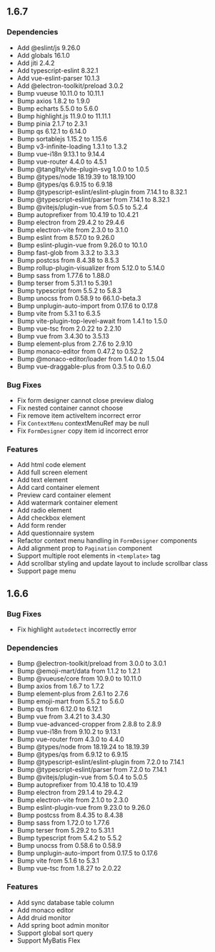 ## 1.6.7

### Dependencies

 * Add @eslint/js 9.26.0
 * Add globals 16.1.0
 * Add jiti 2.4.2
 * Add typescript-eslint 8.32.1
 * Add vue-eslint-parser 10.1.3
 * Add @electron-toolkit/preload 3.0.2
 * Bump vueuse 10.11.0 to 10.11.1
 * Bump axios 1.8.2 to 1.9.0
 * Bump echarts 5.5.0 to 5.6.0
 * Bump highlight.js 11.9.0 to 11.11.1
 * Bump pinia 2.1.7 to 2.3.1
 * Bump qs 6.12.1 to 6.14.0
 * Bump sortablejs 1.15.2 to 1.15.6
 * Bump v3-infinite-loading 1.3.1 to 1.3.2
 * Bump vue-i18n 9.13.1 to 9.14.4
 * Bump vue-router 4.4.0 to 4.5.1
 * Bump @tangllty/vite-plugin-svg 1.0.0 to 1.0.5
 * Bump @types/node 18.19.39 to 18.19.100
 * Bump @types/qs 6.9.15 to 6.9.18
 * Bump @typescript-eslint/eslint-plugin from 7.14.1 to 8.32.1
 * Bump @typescript-eslint/parser from 7.14.1 to 8.32.1
 * Bump @vitejs/plugin-vue from 5.0.5 to 5.2.4
 * Bump autoprefixer from 10.4.19 to 10.4.21
 * Bump electron from 29.4.2 to 29.4.6
 * Bump electron-vite from 2.3.0 to 3.1.0
 * Bump eslint from 8.57.0 to 9.26.0
 * Bump eslint-plugin-vue from 9.26.0 to 10.1.0
 * Bump fast-glob from 3.3.2 to 3.3.3
 * Bump postcss from 8.4.38 to 8.5.3
 * Bump rollup-plugin-visualizer from 5.12.0 to 5.14.0
 * Bump sass from 1.77.6 to 1.88.0
 * Bump terser from 5.31.1 to 5.39.1
 * Bump typescript from 5.5.2 to 5.8.3
 * Bump unocss from 0.58.9 to 66.1.0-beta.3
 * Bump unplugin-auto-import from 0.17.6 to 0.17.8
 * Bump vite from 5.3.1 to 6.3.5
 * Bump vite-plugin-top-level-await from 1.4.1 to 1.5.0
 * Bump vue-tsc from 2.0.22 to 2.2.10
 * Bump vue from 3.4.30 to 3.5.13
 * Bump element-plus from 2.7.6 to 2.9.10
 * Bump monaco-editor from 0.47.2 to 0.52.2
 * Bump @monaco-editor/loader from 1.4.0 to 1.5.04
 * Bump vue-draggable-plus from 0.3.5 to 0.6.0

### Bug Fixes

 * Fix form designer cannot close preview dialog
 * Fix nested container cannot choose
 * Fix remove item activeItem incorrect error
 * Fix `ContextMenu` contextMenuRef may be null
 * Fix `FormDesigner` copy item id incorrect error

### Features
 * Add html code element
 * Add full screen element
 * Add text element
 * Add card container element
 * Preview card container element
 * Add watermark container element
 * Add radio element
 * Add checkbox element
 * Add form render
 * Add questionnaire system
 * Refactor context menu handling in `FormDesigner` components
 * Add alignment prop to `Pagination` component
 * Support multiple root elements in `<template>` tag
 * Add scrollbar styling and update layout to include scrollbar class
 * Support page menu

## 1.6.6

### Bug Fixes

 * Fix highlight `autodetect` incorrectly error

### Dependencies

 * Bump @electron-toolkit/preload from 3.0.0 to 3.0.1
 * Bump @emoji-mart/data from 1.1.2 to 1.2.1
 * Bump @vueuse/core from 10.9.0 to 10.11.0
 * Bump axios from 1.6.7 to 1.7.2
 * Bump element-plus from 2.6.1 to 2.7.6
 * Bump emoji-mart from 5.5.2 to 5.6.0
 * Bump qs from 6.12.0 to 6.12.1
 * Bump vue from 3.4.21 to 3.4.30
 * Bump vue-advanced-cropper from 2.8.8 to 2.8.9
 * Bump vue-i18n from 9.10.2 to 9.13.1
 * Bump vue-router from 4.3.0 to 4.4.0
 * Bump @types/node from 18.19.24 to 18.19.39
 * Bump @types/qs from 6.9.12 to 6.9.15
 * Bump @typescript-eslint/eslint-plugin from 7.2.0 to 7.14.1
 * Bump @typescript-eslint/parser from 7.2.0 to 7.14.1
 * Bump @vitejs/plugin-vue from 5.0.4 to 5.0.5
 * Bump autoprefixer from 10.4.18 to 10.4.19
 * Bump electron from 29.1.4 to 29.4.2
 * Bump electron-vite from 2.1.0 to 2.3.0
 * Bump eslint-plugin-vue from 9.23.0 to 9.26.0
 * Bump postcss from 8.4.35 to 8.4.38
 * Bump sass from 1.72.0 to 1.77.6
 * Bump terser from 5.29.2 to 5.31.1
 * Bump typescript from 5.4.2 to 5.5.2
 * Bump unocss from 0.58.6 to 0.58.9
 * Bump unplugin-auto-import from 0.17.5 to 0.17.6
 * Bump vite from 5.1.6 to 5.3.1
 * Bump vue-tsc from 1.8.27 to 2.0.22

### Features

 * Add sync database table column
 * Add monaco editor
 * Add druid monitor
 * Add spring boot admin monitor
 * Support global sort query
 * Support MyBatis Flex
